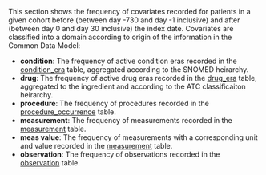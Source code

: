 This section shows the frequency of covariates recorded for patients in a given cohort before (between day -730 and day -1 inclusive) and after (between day 0 and day 30 inclusive) the index date. Covariates are classified into a domain according to origin of the information in the Common Data Model:

- **condition**: The frequency of active condition eras recorded in the [condition_era](https://github.com/OHDSI/CommonDataModel/wiki/CONDITION_ERA) table, aggregated according to the SNOMED heirarchy.  
- **drug**: The frequency of active drug eras recorded in the [drug_era](https://github.com/OHDSI/CommonDataModel/wiki/DRUG_ERA) table, aggregated to the ingredient and according to the ATC classificaiton heirarchy.  
- **procedure**: The frequency of procedures recorded in the [procedure_occurrence](https://github.com/OHDSI/CommonDataModel/wiki/PROcEDURE_OCCURRENCE) table.  
- **measurement**: The frequency of measurements recorded in the [measurement](https://github.com/OHDSI/CommonDataModel/wiki/PROcEDURE_OCCURRENCE) table.  
- **meas value**: The frequency of measurements with a corresponding unit and value recorded in the [measurement](https://github.com/OHDSI/CommonDataModel/wiki/MEASUREMENT) table.  
- **observation**: The frequency of observations recorded in the [observation](https://github.com/OHDSI/CommonDataModel/wiki/OBSERVATION) table.  
